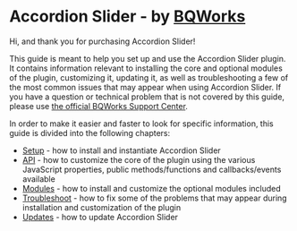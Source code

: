 
<h1>Accordion Slider - by <a href="http://bqworks.com/">BQWorks</a></h1>

Hi, and thank you for purchasing Accordion Slider!

This guide is meant to help you set up and use the Accordion Slider plugin. It contains information relevant to installing the core and optional modules of the plugin, customizing it, updating it, as well as troubleshooting a few of the most common issues that may appear when using Accordion Slider. If you have a question or technical problem that is not covered by this guide, please use <a href="http://support.bqworks.com/home">the official BQWorks Support Center</a>.

In order to make it easier and faster to look for specific information, this guide is divided into the following chapters:
<ul>
<li><a href="setup.md">Setup</a> - how to install and instantiate Accordion Slider</li>
<li><a href="api.md">API</a> - how to customize the core of the plugin using the various JavaScript properties, public methods/functions and callbacks/events available</li>
<li><a href="modules.md">Modules</a> - how to install and customize the optional modules included</li>
<li><a href="troubleshoot.md">Troubleshoot</a> - how to fix some of the problems that may appear during installation and customization of the plugin</li>
<li><a href="update.md">Updates</a> - how to update Accordion Slider</li>
</ul>
